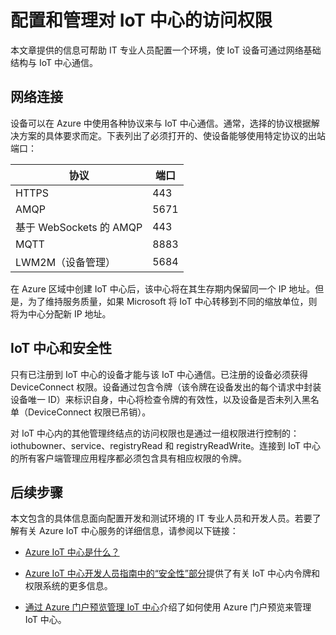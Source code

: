 <properties
 pageTitle="面向 IT 专业人员的 Azure IoT 中心信息 | Azure"
 description="帮助 IT 专业人员使用 Azure IoT 中心的信息，例如端口要求和安全背景信息。"
 services="iot-hub"
 documentationCenter=""
 authors="dominicbetts"
 manager="timlt"
 editor=""/>

<tags
 ms.service="iot-hub"
 ms.date="04/29/2016"
 wacn.date="07/04/2016"/>

# 配置和管理对 IoT 中心的访问权限

本文章提供的信息可帮助 IT 专业人员配置一个环境，使 IoT 设备可通过网络基础结构与 IoT 中心通信。

## 网络连接

设备可以在 Azure 中使用各种协议来与 IoT 中心通信。通常，选择的协议根据解决方案的具体要求而定。下表列出了必须打开的、使设备能够使用特定协议的出站端口：

| 协议 | 端口 |
| -------- | ------- |
| HTTPS | 443 |
| AMQP | 5671 |
| 基于 WebSockets 的 AMQP | 443 |
| MQTT | 8883 |
| LWM2M（设备管理） | 5684 |

在 Azure 区域中创建 IoT 中心后，该中心将在其生存期内保留同一个 IP 地址。但是，为了维持服务质量，如果 Microsoft 将 IoT 中心转移到不同的缩放单位，则将为中心分配新 IP 地址。

## IoT 中心和安全性

只有已注册到 IoT 中心的设备才能与该 IoT 中心通信。已注册的设备必须获得 DeviceConnect 权限。设备通过包含令牌（该令牌在设备发出的每个请求中封装设备唯一 ID）来标识自身，中心将检查令牌的有效性，以及设备是否未列入黑名单（DeviceConnect 权限已吊销）。

对 IoT 中心内的其他管理终结点的访问权限也是通过一组权限进行控制的：iothubowner、service、registryRead 和 registryReadWrite。连接到 IoT 中心的所有客户端管理应用程序都必须包含具有相应权限的令牌。

## 后续步骤

本文包含的具体信息面向配置开发和测试环境的 IT 专业人员和开发人员。若要了解有关 Azure IoT 中心服务的详细信息，请参阅以下链接：

- [Azure IoT 中心是什么？][lnk-iothub]
- [Azure IoT 中心开发人员指南中的“安全性”部分][lnk-devguide]提供了有关 IoT 中心内令牌和权限系统的更多信息。

- [通过 Azure 门户预览管理 IoT 中心][lnk-manage-portal]介绍了如何使用 Azure 门户预览来管理 IoT 中心。

[lnk-iothub]: /documentation/articles/iot-hub-what-is-iot-hub
[lnk-devguide]: /documentation/articles/iot-hub-devguide/#security
[lnk-manage-portal]: /documentation/articles/iot-hub-manage-through-portal

<!---HONumber=Mooncake_0307_2016-->